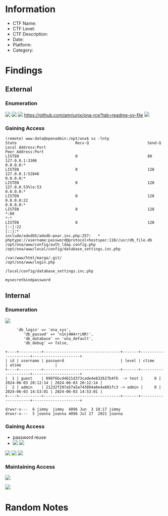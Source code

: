 # Information
- CTF Name: 
- CTF Level:
- CTF Description: 
- Date: 
- Platform: 
- Category: 

# Findings

## External
### Enumeration
![](https://i.imgur.com/AZBsjQk.png)
![](https://i.imgur.com/3YR0lqR.png)
![](https://i.imgur.com/Kkq2PbP.png)
https://github.com/amriunix/ona-rce?tab=readme-ov-file
![](https://i.imgur.com/UT342tk.png)
### Gaining Access
```shell
(remote) www-data@openadmin:/opt/ona$ ss -lntp
State                          Recv-Q                          Send-Q                                                     Local Address:Port                                                      Peer Address:Port
LISTEN                         0                               80                                                             127.0.0.1:3306                                                           0.0.0.0:*
LISTEN                         0                               128                                                            127.0.0.1:52846                                                          0.0.0.0:*
LISTEN                         0                               128                                                        127.0.0.53%lo:53                                                             0.0.0.0:*
LISTEN                         0                               128                                                              0.0.0.0:22                                                             0.0.0.0:*
LISTEN                         0                               128                                                                    *:80                                                                   *:*
LISTEN                         0                               128                                                                 [::]:22                                                                [::]:*
include/adodb5/adodb-pear.inc.php:257:	 *  phptype://username:password@protocol+hostspec:110//usr/db_file.db
/opt/ona/www/config/auth_ldap.config.php
/opt/ona/www/local/config/database_settings.inc.php

/var/www/html/marga/.git/
/opt/ona/www/login.php

/local/config/database_settings.inc.php
```
`mysecretbindpassword`
## Internal
### Enumeration
![](https://i.imgur.com/Tdr2sLA.png)
```shell
     'db_login' => 'ona_sys',
        'db_passwd' => 'n1nj4W4rri0R!',
        'db_database' => 'ona_default',
        'db_debug' => false,

+----+----------+----------------------------------+-------+---------------------+---------------------+
| id | username | password                         | level | ctime               | atime               |
+----+----------+----------------------------------+-------+---------------------+---------------------+
|  1 | guest    | 098f6bcd4621d373cade4e832627b4f6  -> test |     0 | 2024-06-03 20:12:14 | 2024-06-03 20:12:14 |
|  2 | admin    | 21232f297a57a5a743894a0e4a801fc3 -> admin |     0 | 2024-06-03 14:53:01 | 2024-06-03 14:53:01 |
+----+----------+----------------------------------+-------+---------------------+---------------------+

drwxr-x---  6 jimmy  jimmy  4096 Jun  3 18:17 jimmy
drwxr-x---  5 joanna joanna 4096 Jul 27  2021 joanna
```
### Gaining Access
- password reuse
- ![](https://i.imgur.com/5QGl5ZY.png)
![](https://i.imgur.com/Q1NP5Ki.png)

![](https://i.imgur.com/8fZnmjH.jpeg)
![](https://i.imgur.com/b0l3ueh.png)
![](https://i.imgur.com/EOsEOvl.png)
### Maintaining Access

![](https://i.imgur.com/oqHU3QS.png)

![](https://i.imgur.com/99M7bu9.png)


# Random Notes